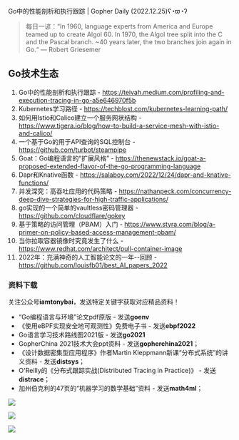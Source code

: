Go中的性能剖析和执行跟踪 | Gopher Daily (2022.12.25)ʕ◔ϖ◔ʔ

>每日一谚：“In 1960, language experts from America and Europe teamed up to create Algol 60. In 1970, the Algol tree split into the C and the Pascal branch. ~40 years later, the two branches join again in Go.“ — Robert Griesemer

## Go技术生态

1. Go中的性能剖析和执行跟踪 - https://teivah.medium.com/profiling-and-execution-tracing-in-go-a5e646970f5b
2. Kubernetes学习路径 - https://techblost.com/kubernetes-learning-path/
3. 如何用Istio和Calico建立一个服务网状结构 - https://www.tigera.io/blog/how-to-build-a-service-mesh-with-istio-and-calico/
4. 一个基于Go的用于API查询的SQL控制台 - https://github.com/turbot/steampipe
5. Goat：Go编程语言的“扩展风格” - https://thenewstack.io/goat-a-proposed-extended-flavor-of-the-go-programming-language
6. Dapr和Knative函数 - https://salaboy.com/2022/12/24/dapr-and-knative-functions/
7. 并发深究：高吞吐应用的代码策略 - https://nathanpeck.com/concurrency-deep-dive-strategies-for-high-traffic-applications/
8. go实现的一个简单的vaultless密码管理器 - https://github.com/cloudflare/gokey
9. 基于策略的访问管理（PBAM）入门 - https://www.styra.com/blog/a-primer-on-policy-based-access-management-pbam/
10. 当你拉取容器镜像时究竟发生了什么 - https://www.redhat.com/architect/pull-container-image
11. 2022年：充满神奇的人工智能论文的一年--回顾 - https://github.com/louisfb01/best_AI_papers_2022

### 资料下载

关注公众号**iamtonybai**，发送特定关键字获取对应精品资料！

* “Go编程语言与环境”论文pdf原版 - 发送**goenv**
* 《使用eBPF实现安全地可观测性》免费电子书 - 发送**ebpf2022**
* Go语言学习技术路线图2021版 - 发送**go2021**
* GopherChina 2021技术大会ppt资料 - 发送**gopherchina2021**；
* 《设计数据密集型应用程序》作者Martin Kleppmann新课“分布式系统”的讲义资料 - 发送**distsys**；
* O'Reilly的《分布式跟踪实战(Distributed Tracing in Practice)》 - 发送**distrace**；
* 加州伯克利的47页的“机器学习的数学基础”资料 - 发送**math4ml**；

![](https://mmbiz.qpic.cn/mmbiz_png/cH6WzfQ94mb54jsFJZ3Knmz8obUsf3PBShthmdSw5E01TcYmUReGkj0BWpxHak1HlnlzHvLmKax53YSGr7aNlA/0?wx_fmt=png)

![](https://mmbiz.qpic.cn/mmbiz_png/cH6WzfQ94mZsOgPXTXZgWiaE03ib9r9WFJXC6xJCA5Y6VSesOZqlGxYfODibvR7UPGxiaM7SZZNQZkRtggPXEfBdwQ/0?wx_fmt=png)

![](https://mmbiz.qpic.cn/mmbiz_png/cH6WzfQ94mb54jsFJZ3Knmz8obUsf3PBrSoqeMvoWCticN2cpU64fJ0FYQdXJhP7ia7WRh8628uOAsQYeE2NibRRw/0?wx_fmt=png)

